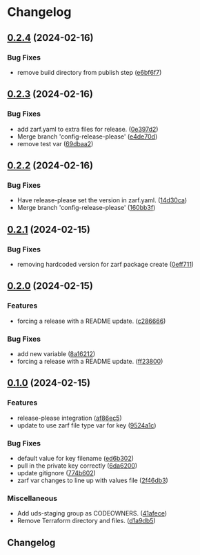 # Changelog

## [0.2.4](https://github.com/justin-o12/uds-package-arc/compare/v0.2.3...v0.2.4) (2024-02-16)


### Bug Fixes

* remove build directory from publish step ([e6bf6f7](https://github.com/justin-o12/uds-package-arc/commit/e6bf6f7ebd80699dd5bdf25c4d416df806e21beb))

## [0.2.3](https://github.com/justin-o12/uds-package-arc/compare/v0.2.2...v0.2.3) (2024-02-16)


### Bug Fixes

* add zarf.yaml to extra files for release. ([0e397d2](https://github.com/justin-o12/uds-package-arc/commit/0e397d2eb2f5ca588a42ddd7eb0755eeca8f7eee))
* Merge branch 'config-release-please' ([e4de70d](https://github.com/justin-o12/uds-package-arc/commit/e4de70d2cc33815331b94ded9c39594332cd628a))
* remove test var ([69dbaa2](https://github.com/justin-o12/uds-package-arc/commit/69dbaa27f780e0b767de96e974b5ef5df06f861c))

## [0.2.2](https://github.com/justin-o12/uds-package-arc/compare/v0.2.1...v0.2.2) (2024-02-16)


### Bug Fixes

* Have release-please set the version in zarf.yaml. ([14d30ca](https://github.com/justin-o12/uds-package-arc/commit/14d30ca1ece191a0a9429e3b2832ef59cb3f2755))
* Merge branch 'config-release-please' ([160bb3f](https://github.com/justin-o12/uds-package-arc/commit/160bb3f380d3a1fe90af1437b6ff50f0ca7e1485))

## [0.2.1](https://github.com/justin-o12/uds-package-arc/compare/v0.2.0...v0.2.1) (2024-02-15)


### Bug Fixes

* removing hardcoded version for zarf package create ([0eff711](https://github.com/justin-o12/uds-package-arc/commit/0eff71130b4c778d8ba25a5f52b095ff228ead11))

## [0.2.0](https://github.com/justin-o12/uds-package-arc/compare/v0.1.0...v0.2.0) (2024-02-15)


### Features

* forcing a release with a README update. ([c286666](https://github.com/justin-o12/uds-package-arc/commit/c2866663235adbcc32963bc02a7dc66c1152a5e8))


### Bug Fixes

* add new variable ([8a16212](https://github.com/justin-o12/uds-package-arc/commit/8a16212759354ccc8edb5d4989eaf6616383ecf6))
* forcing a release with a README update. ([ff23800](https://github.com/justin-o12/uds-package-arc/commit/ff23800f0fe8cd1236e6603f2e3428617c5b3be0))

## [0.1.0](https://github.com/justin-o12/uds-package-arc/compare/v0.0.1...v0.1.0) (2024-02-15)


### Features

* release-please integration ([af86ec5](https://github.com/justin-o12/uds-package-arc/commit/af86ec56a39583d43de5b8242adb0e6519b6021f))
* update to use zarf file type var for key ([9524a1c](https://github.com/justin-o12/uds-package-arc/commit/9524a1cb9f29b3e9c46dccb4608bc12c09df7774))


### Bug Fixes

* default value for key filename ([ed6b302](https://github.com/justin-o12/uds-package-arc/commit/ed6b302d2207f3c8bba8b08878b209bec460af0a))
* pull in the private key correctly ([6da6200](https://github.com/justin-o12/uds-package-arc/commit/6da620004b0b014902570826c845e67883f4ae60))
* update gitignore ([774b602](https://github.com/justin-o12/uds-package-arc/commit/774b602b8ef209da8127c295f7cedeef852b44bf))
* zarf var changes to line up with values file ([2f46db3](https://github.com/justin-o12/uds-package-arc/commit/2f46db3dcac3a74140d61fcce33c9f543fd55794))


### Miscellaneous

* Add uds-staging group as CODEOWNERS. ([41afece](https://github.com/justin-o12/uds-package-arc/commit/41afece715695c96889bf861096a437d411bd6b1))
* Remove Terraform directory and files. ([d1a9db5](https://github.com/justin-o12/uds-package-arc/commit/d1a9db59baabd1dcaf2cdd10b88eb23cda506e3e))

## Changelog
